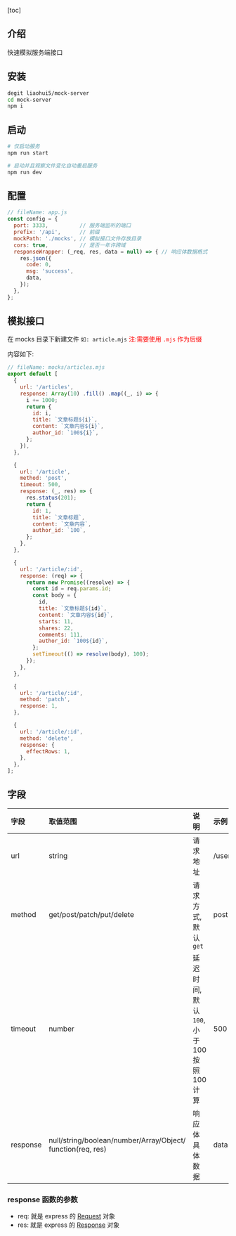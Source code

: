 [toc]

## 介绍

快速模拟服务端接口

## 安装

```sh
degit liaohui5/mock-server
cd mock-server
npm i
```

## 启动

```sh
# 仅启动服务
npm run start

# 启动并且观察文件变化自动重启服务
npm run dev
```

## 配置

<!-- prettier-ignore-start -->

```js
// fileName: app.js
const config = {
  port: 3333,          // 服务端监听的端口
  prefix: '/api',      // 前缀
  mockPath: './mocks', // 模拟接口文件存放目录
  cors: true,          // 是否一年许跨域
  responseWrapper: (_req, res, data = null) => { // 响应体数据格式
    res.json({
      code: 0,
      msg: 'success',
      data,
    });
  },
};
```

## 模拟接口

在 mocks 目录下新建文件 `如: article.mjs` <span style="color:#f00;">注:需要使用 `.mjs` 作为后缀</span>

内容如下:

```js
// fileName: mocks/articles.mjs
export default [
  {
    url: '/articles',
    response: Array(10) .fill() .map((_, i) => {
      i += 1000;
      return {
        id: i,
        title: `文章标题${i}`,
        content: `文章内容${i}`,
        author_id: `100${i}`,
      };
    }),
  },

  {
    url: '/article',
    method: 'post',
    timeout: 500,
    response: (_, res) => {
      res.status(201);
      return {
        id: 1,
        title: `文章标题`,
        content: `文章内容`,
        author_id: `100`,
      };
    },
  },

  {
    url: '/article/:id',
    response: (req) => {
      return new Promise((resolve) => {
        const id = req.params.id;
        const body = {
          id,
          title: `文章标题${id}`,
          content: `文章内容${id}`,
          starts: 11,
          shares: 22,
          comments: 111,
          author_id: `100${id}`,
        };
        setTimeout(() => resolve(body), 100);
      });
    },
  },

  {
    url: '/article/:id',
    method: 'patch',
    response: 1,
  },

  {
    url: '/article/:id',
    method: 'delete',
    response: {
      effectRows: 1,
    },
  },
];
```
<!-- prettier-ignore-end -->

## 字段

| 字段     | 取值范围                                                       | 说明                                  | 示例   |
| :------- | :------------------------------------------------------------- | :------------------------------------ | :----- |
| url      | string                                                         | 请求地址                              | /users |
| method   | get/post/patch/put/delete                                      | 请求方式,默认`get`                    | post   |
| timeout  | number                                                         | 延迟时间,默认`100`,小于100按照100计算 | 500    |
| response | null/string/boolean/number/Array/Object/<br>function(req, res) | 响应体具体数据                        | data   |

### response 函数的参数

- req: 就是 express 的 [Request](https://expressjs.com/en/5x/api.html#req) 对象
- res: 就是 express 的 [Response](https://expressjs.com/en/5x/api.html#res) 对象
